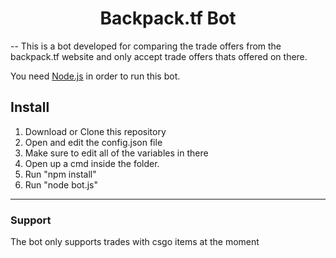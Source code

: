 <h1 style="text-align: center">Backpack.tf Bot</h1>
--
This is a bot developed for comparing the trade offers from the backpack.tf website and only accept trade offers thats offered on there.

You need [Node.js](https://nodejs.org/en/) in order to run this bot. 
## Install
1. Download or Clone this repository
2. Open and edit the config.json file
3. Make sure to edit all of the variables in there
4. Open up a cmd inside the folder.
5. Run "npm install"
6. Run "node bot.js"

---
### Support
The bot only supports trades with csgo items at the moment